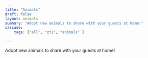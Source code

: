 ```yaml
---
title: "Animals"
draft: false
layout: animals
summary: "Adopt new animals to share with your guests at home!"
cascade:
    tags: ["all", "zt1", "animals" ]

---
```


Adopt new animals to share with your guests at home!